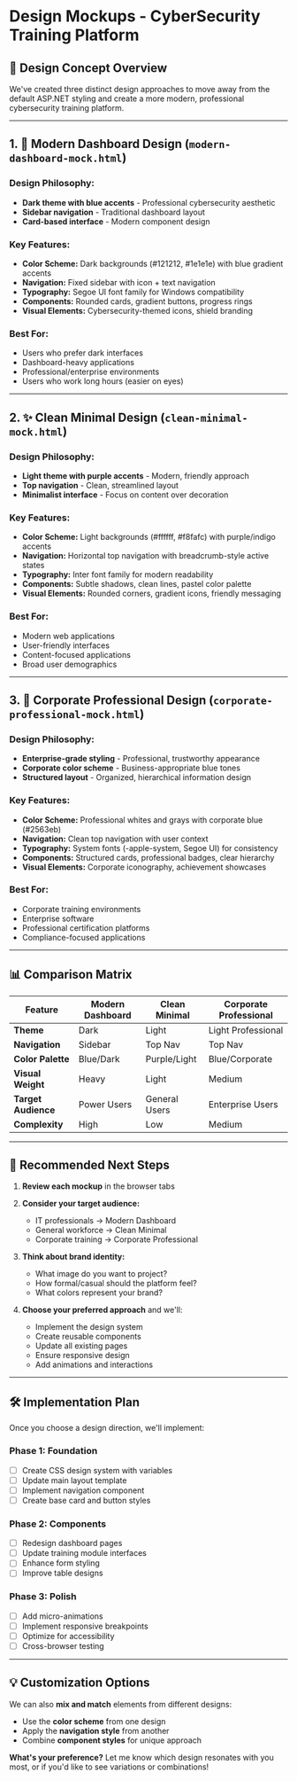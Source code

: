 # Design Mockups - CyberSecurity Training Platform

## 🎨 Design Concept Overview

We've created three distinct design approaches to move away from the default ASP.NET styling and create a more modern, professional cybersecurity training platform.

---

## 1. 🌟 **Modern Dashboard Design** (`modern-dashboard-mock.html`)

### **Design Philosophy:**
- **Dark theme with blue accents** - Professional cybersecurity aesthetic
- **Sidebar navigation** - Traditional dashboard layout
- **Card-based interface** - Modern component design

### **Key Features:**
- **Color Scheme:** Dark backgrounds (#121212, #1e1e1e) with blue gradient accents
- **Navigation:** Fixed sidebar with icon + text navigation
- **Typography:** Segoe UI font family for Windows compatibility
- **Components:** Rounded cards, gradient buttons, progress rings
- **Visual Elements:** Cybersecurity-themed icons, shield branding

### **Best For:**
- Users who prefer dark interfaces
- Dashboard-heavy applications
- Professional/enterprise environments
- Users who work long hours (easier on eyes)

---

## 2. ✨ **Clean Minimal Design** (`clean-minimal-mock.html`)

### **Design Philosophy:**
- **Light theme with purple accents** - Modern, friendly approach
- **Top navigation** - Clean, streamlined layout
- **Minimalist interface** - Focus on content over decoration

### **Key Features:**
- **Color Scheme:** Light backgrounds (#ffffff, #f8fafc) with purple/indigo accents
- **Navigation:** Horizontal top navigation with breadcrumb-style active states
- **Typography:** Inter font family for modern readability
- **Components:** Subtle shadows, clean lines, pastel color palette
- **Visual Elements:** Rounded corners, gradient icons, friendly messaging

### **Best For:**
- Modern web applications
- User-friendly interfaces
- Content-focused applications
- Broad user demographics

---

## 3. 🏢 **Corporate Professional Design** (`corporate-professional-mock.html`)

### **Design Philosophy:**
- **Enterprise-grade styling** - Professional, trustworthy appearance
- **Corporate color scheme** - Business-appropriate blue tones
- **Structured layout** - Organized, hierarchical information design

### **Key Features:**
- **Color Scheme:** Professional whites and grays with corporate blue (#2563eb)
- **Navigation:** Clean top navigation with user context
- **Typography:** System fonts (-apple-system, Segoe UI) for consistency
- **Components:** Structured cards, professional badges, clear hierarchy
- **Visual Elements:** Corporate iconography, achievement showcases

### **Best For:**
- Corporate training environments
- Enterprise software
- Professional certification platforms
- Compliance-focused applications

---

## 📊 **Comparison Matrix**

| Feature | Modern Dashboard | Clean Minimal | Corporate Professional |
|---------|-----------------|---------------|----------------------|
| **Theme** | Dark | Light | Light Professional |
| **Navigation** | Sidebar | Top Nav | Top Nav |
| **Color Palette** | Blue/Dark | Purple/Light | Blue/Corporate |
| **Visual Weight** | Heavy | Light | Medium |
| **Target Audience** | Power Users | General Users | Enterprise Users |
| **Complexity** | High | Low | Medium |

---

## 🎯 **Recommended Next Steps**

1. **Review each mockup** in the browser tabs
2. **Consider your target audience:**
   - IT professionals → Modern Dashboard
   - General workforce → Clean Minimal
   - Corporate training → Corporate Professional

3. **Think about brand identity:**
   - What image do you want to project?
   - How formal/casual should the platform feel?
   - What colors represent your brand?

4. **Choose your preferred approach** and we'll:
   - Implement the design system
   - Create reusable components
   - Update all existing pages
   - Ensure responsive design
   - Add animations and interactions

---

## 🛠️ **Implementation Plan**

Once you choose a design direction, we'll implement:

### Phase 1: Foundation
- [ ] Create CSS design system with variables
- [ ] Update main layout template
- [ ] Implement navigation component
- [ ] Create base card and button styles

### Phase 2: Components
- [ ] Redesign dashboard pages
- [ ] Update training module interfaces
- [ ] Enhance form styling
- [ ] Improve table designs

### Phase 3: Polish
- [ ] Add micro-animations
- [ ] Implement responsive breakpoints
- [ ] Optimize for accessibility
- [ ] Cross-browser testing

---

## 💡 **Customization Options**

We can also **mix and match** elements from different designs:
- Use the **color scheme** from one design
- Apply the **navigation style** from another
- Combine **component styles** for unique approach

**What's your preference?** Let me know which design resonates with you most, or if you'd like to see variations or combinations!

